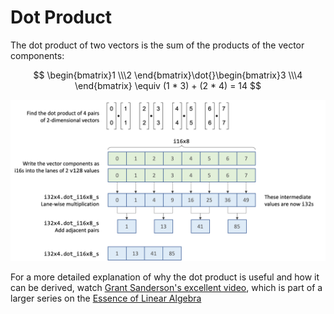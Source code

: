 # Dot Product

The dot product of two vectors is the sum of the products of the vector components:

$$
\begin{bmatrix}1 \\\2 \end{bmatrix}\dot{}\begin{bmatrix}3 \\\4 \end{bmatrix} \equiv (1 * 3) + (2 * 4) = 14
$$

![Dot Product](../img/dot.png)

For a more detailed explanation of why the dot product is useful and how it can be derived, watch [Grant Sanderson's excellent video](https://www.youtube.com/watch?v=LyGKycYT2v0), which is part of a larger series on the [Essence of Linear Algebra](https://www.3blue1brown.com/topics/linear-algebra)
